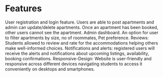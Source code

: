 # Features
User registration and login feature.
Users are able to post apartments and admin can update/delete apartments.
Once an apartment has been booked, other users cannot see the apartment.
Admin dashboard.
An option for user to filter apartments by size, no of roommates, Pet preference.
Reviews: Students allowed to review and rate for the accommodations helping others make well-informed choices.
Notifications and alerts: registered users will receive the alerts and notifications about upcoming listings, availability, booking confirmations.
Responsive-Design: Website is user-friendly and responsive across different devices navigating students to access it conveniently on desktops and smartphones.
